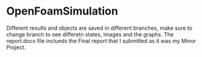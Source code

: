 # OpenFoamSimulation
Different results and objects are saved in different branches, make sure to change branch to see differetn states, images and the graphs.
The report.docx file inclueds the Final report that I submitted as it was my Minor Project.
